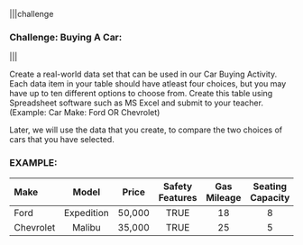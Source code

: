 |||challenge 
### Challenge: Buying A Car: 
|||

Create a real-world data set that can be used in our Car Buying Activity.  Each data item in your table should have atleast four choices, but you may have up to ten different options to choose from.  Create this table using Spreadsheet software such as MS Excel and submit to your teacher. 
(Example: Car Make: Ford OR Chevrolet)

Later, we will use the data that you create, to compare the two choices of cars that you have selected. 

### EXAMPLE:
| Make | Model | Price | Safety Features | Gas Mileage	| Seating Capacity |
|:------| :-----: | :-----: | :-----: | :-----: | :-----: | 
| Ford | Expedition | 50,000 | TRUE | 18 | 8 |
| Chevrolet | Malibu | 35,000 | TRUE | 25 | 5 |

